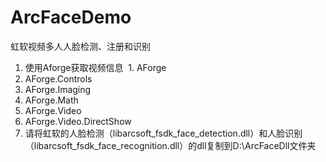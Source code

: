 # ArcFaceDemo
虹软视频多人人脸检测、注册和识别


1. 使用Aforge获取视频信息
  1. AForge
  1. AForge.Controls
  1. AForge.Imaging
  1. AForge.Math
  1. AForge.Video
  1. AForge.Video.DirectShow
2. 请将虹软的人脸检测（libarcsoft_fsdk_face_detection.dll）和人脸识别（libarcsoft_fsdk_face_recognition.dll）的dll复制到D:\ArcFaceDll文件夹

